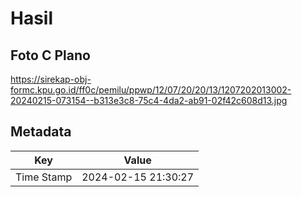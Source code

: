 # Hasil

## Foto C Plano

https://sirekap-obj-formc.kpu.go.id/ff0c/pemilu/ppwp/12/07/20/20/13/1207202013002-20240215-073154--b313e3c8-75c4-4da2-ab91-02f42c608d13.jpg


## Metadata

| Key        | Value               |
| ---------- | ------------------- |
| Time Stamp | 2024-02-15 21:30:27 |



